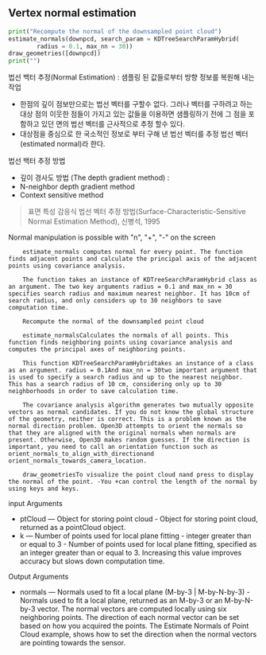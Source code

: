 ## Vertex normal estimation

```python
print("Recompute the normal of the downsampled point cloud")
estimate_normals(downpcd, search_param = KDTreeSearchParamHybrid(
        radius = 0.1, max_nn = 30))
draw_geometries([downpcd])
print("")
```

법선 백터 추정(Normal Estimation) : 샘플링 된 값들로부터 방향 정보를 복원해 내는 작업 
- 한점의 깊이 점보만으로는 법선 벡터를 구할수 없다. 그러나 벡터를 구하려고 하는 대상 점의 이웃한 점들이 가지고 있는 값들을 이용하면 샘플링하기 전에 그 점을 포함하고 있던 면의 법선 벡터를 근사적으로 추정 할수 있다. 
- 대상점을 중심으로 한 국소적인 정보로 부터 구해 낸 법선 벡터를 추정 법선 벡터(estimated normal)라 한다. 

법선 백터 추정 방법 
- 깊이 경사도 방법 (The depth gradient method) : 
- N-neighbor depth gradient method 
- Context sensitive method 

> 표면 특성 감응식 법선 벡터 추정 방법(Surface-Characteristic-Sensitive Normal Estimation Method), 신병석, 1995

Normal manipulation is possible with "n", "+", "-" on the screen

        estimate_normals computes normal for every point. The function finds adjacent points and calculate the principal axis of the adjacent points using covariance analysis.
        
        The function takes an instance of KDTreeSearchParamHybrid class as an argument. The two key arguments radius = 0.1 and max_nn = 30 specifies search radius and maximum nearest neighbor. It has 10cm of search radius, and only considers up to 30 neighbors to save computation time.
        
        Recompute the normal of the downsampled point cloud

        estimate_normalsCalculates the normals of all points. This function finds neighboring points using covariance analysis and computes the principal axes of neighboring points.
        
        This function KDTreeSearchParamHybridtakes an instance of a class as an argument. radius = 0.1And max_nn = 30two important argument that is used to specify a search radius and up to the nearest neighbor. This has a search radius of 10 cm, considering only up to 30 neighborhoods in order to save calculation time.
        
        The covariance analysis algorithm generates two mutually opposite vectors as normal candidates. If you do not know the global structure of the geometry, neither is correct. This is a problem known as the normal direction problem. Open3D attempts to orient the normals so that they are aligned with the original normals when normals are present. Otherwise, Open3D makes random guesses. If the direction is important, you need to call an orientation function such as  orient_normals_to_align_with_directionand orient_normals_towards_camera_location.
        
        draw_geometriesTo visualize the point cloud nand press to display the normal of the point. -You +can control the length of the normal by using keys and keys.



input Arguments
- ptCloud — Object for storing point cloud
        - Object for storing point cloud, returned as a pointCloud object.
- k — Number of points used for local plane fitting
        - integer greater than or equal to 3
        - Number of points used for local plane fitting, specified as an integer greater than or equal to 3. Increasing this value improves accuracy but slows down computation time.

Output Arguments
- normals — Normals used to fit a local plane (M-by-3 | M-by-N-by-3)
        - Normals used to fit a local plane, returned as an M-by-3 or an M-by-N-by-3 vector. The normal vectors are computed locally using six neighboring points. The direction of each normal vector can be set based on how you acquired the points. The Estimate Normals of Point Cloud example, shows how to set the direction when the normal vectors are pointing towards the sensor.